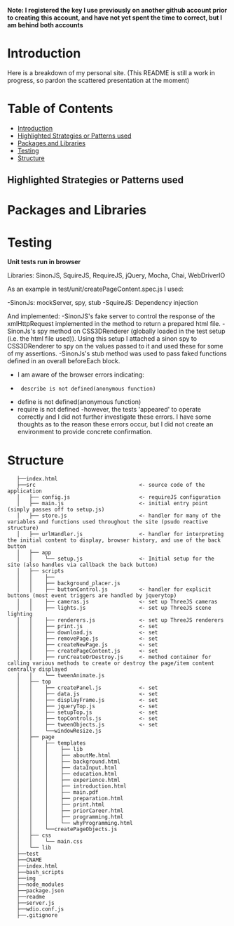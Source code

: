 **Note: I registered the key I use previously on another github account prior to creating this account, and have not yet spent the time to correct, but I am behind both accounts**

# Introduction
Here is a breakdown of my personal site. (This README is still a work in progress, so pardon the scattered presentation at the moment)

# Table of Contents

- [Introduction](#introduction)
- [Highlighted Strategies or Patterns used](#highlighted-strategies-or-patterns-used)
- [Packages and Libraries](#packages-and-libraries)
- [Testing](#testing)
- [Structure](#structure)


## Highlighted Strategies or Patterns used


# Packages and Libraries



# Testing
**Unit tests run in browser**

Libraries: SinonJS, SquireJS, RequireJS, jQuery, Mocha, Chai, WebDriverIO

As an example in test/unit/createPageContent.spec.js I used:

-SinonJs: mockServer, spy, stub
-SquireJS: Dependency injection

And implemented:
-SinonJS's fake server to control the response of the xmlHttpRequest implemented in the method to return a prepared html file.
-SinonJs's spy method on CSS3DRenderer (globally loaded in the test setup (i.e. the html file used)). Using this setup I attached a sinon spy to CSS3DRenderer to spy on the values passed to it and used these for some of my assertions. 
-SinonJs's stub method was used to pass faked functions defined in an overall beforeEach block.


- I am aware of the browser errors indicating:
 -      describe is not defined(anonymous function)
 -    define is not defined(anonymous function)
 -    require is not defined
-however, the tests 'appeared' to operate correctly and I did not further investigate these errors.  I have some thoughts as to the reason these errors occur, but I did not create an environment to provide concrete confirmation.


# Structure
```
   ├──index.html
   ├──src                                 <- source code of the application
   │   ├── config.js                      <- requireJS configuration
   │   ├── main.js                        <- initial entry point (simply passes off to setup.js)
   │   ├── store.js                       <- handler for many of the variables and functions used throughout the site (psudo reactive structure)
   │   ├── urlHandler.js                  <- handler for interpreting the initial content to display, browser history, and use of the back button
   │   ├── app
   │   │    └── setup.js                  <- Initial setup for the site (also handles via callback the back button)
   │   ├── scripts
   │   │    ├── 
   │   │    ├── background_placer.js
   │   │    ├── buttonControl.js          <- handler for explicit buttons (most event triggers are handled by jquerytop)
   │   │    ├── cameras.js                <- set up ThreeJS cameras
   │   │    ├── lights.js                 <- set up ThreeJS scene lighting
   │   │    ├── renderers.js              <- set up ThreeJS renderers 
   │   │    ├── print.js                  <- set
   │   │    ├── download.js               <- set
   │   │    ├── removePage.js             <- set
   │   │    ├── createNewPage.js          <- set
   │   │    ├── createPageContent.js      <- set
   │   │    ├── runCreateOrDestroy.js     <- method container for calling various methods to create or destroy the page/item content centrally displayed
   │   │    └── tweenAnimate.js
   │   ├── top
   │   │    ├── createPanel.js            <- set
   │   │    ├── data.js                   <- set
   │   │    ├── displayFrame.js           <- set
   │   │    ├── jqueryTop.js              <- set
   │   │    ├── setupTop.js               <- set
   │   │    ├── topControls.js            <- set
   │   │    ├── tweenObjects.js           <- set
   │   │    └──windowResize.js
   │   ├── page
   │   │    ├── templates
   │   │    │    ├── lib
   │   │    │    ├── aboutMe.html
   │   │    │    ├── background.html
   │   │    │    ├── dataInput.html
   │   │    │    ├── education.html
   │   │    │    ├── experience.html
   │   │    │    ├── introduction.html
   │   │    │    ├── main.pdf
   │   │    │    ├── preparation.html
   │   │    │    ├── print.html
   │   │    │    ├── priorCareer.html
   │   │    │    ├── programming.html
   │   │    │    └── whyProgramming.html
   │   │    └──createPageObjects.js
   │   ├── css
   │   │    └── main.css
   │   └── lib
   ├──test
   ├──CNAME
   ├──index.html
   ├──bash_scripts
   ├──img
   ├──node_modules
   ├──package.json
   ├──readme
   ├──server.js
   ├──wdio.conf.js
   ├──.gitignore
```   



